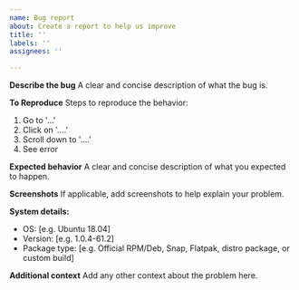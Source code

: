 ```yaml
---
name: Bug report
about: Create a report to help us improve
title: ''
labels: ''
assignees: ''

---
```


**Describe the bug**
A clear and concise description of what the bug is.

**To Reproduce**
Steps to reproduce the behavior:
1. Go to '...'
2. Click on '....'
3. Scroll down to '....'
4. See error

**Expected behavior**
A clear and concise description of what you expected to happen.

**Screenshots**
If applicable, add screenshots to help explain your problem.

**System details:**
 - OS: [e.g. Ubuntu 18.04]
 - Version: [e.g. 1.0.4-61.2]
 - Package type: [e.g. Official RPM/Deb, Snap, Flatpak, distro package, or custom build]

**Additional context**
Add any other context about the problem here.
